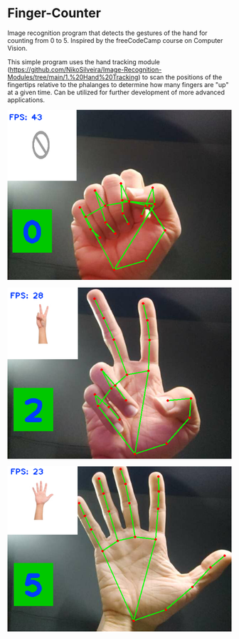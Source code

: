 # Finger-Counter
Image recognition program that detects the gestures of the hand for counting from 0 to 5. Inspired by the freeCodeCamp course on Computer Vision.

This simple program uses the hand tracking module (https://github.com/NikoSilveira/Image-Recognition-Modules/tree/main/1.%20Hand%20Tracking) to scan the positions of the fingertips relative to the phalanges to determine how many fingers are "up" at a given time. Can be utilized for further development of more advanced applications.

![](images/fingers0.png)

![](images/fingers2.png)

![](images/fingers5.png)
